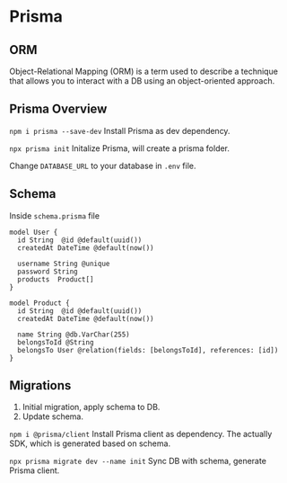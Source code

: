 # Prisma 
## ORM 
Object-Relational Mapping (ORM) is a term used to describe a technique that allows you to interact with a DB using an object-oriented approach. 

## Prisma Overview 
`npm i prisma --save-dev` Install Prisma as dev dependency.     

`npx prisma init` Initalize Prisma, will create a prisma folder.  

Change `DATABASE_URL` to your database in `.env` file. 

## Schema 
Inside `schema.prisma` file 
```prisma
model User {
  id String  @id @default(uuid())
  createdAt DateTime @default(now())
  
  username String @unique
  password String
  products  Product[]
}

model Product {
  id String  @id @default(uuid())
  createdAt DateTime @default(now())

  name String @db.VarChar(255)
  belongsToId @String
  belongsTo User @relation(fields: [belongsToId], references: [id])
}
```

## Migrations 
1. Initial migration, apply schema to DB.
2. Update schema. 

`npm i @prisma/client` Install Prisma client as dependency. The actually SDK, which is generated based on schema. 

`npx prisma migrate dev --name init` Sync DB with schema, generate Prisma client. 


